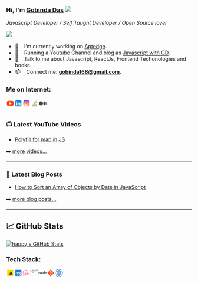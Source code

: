 ### Hi, I'm [Gobinda Das](https://www.linkedin.com/in/gobinda-das/) <img src="https://media.giphy.com/media/hvRJCLFzcasrR4ia7z/giphy.gif" width="32px">

*Javascript Developer / Self Taught Developer   / Open Source lover*

![](https://komarev.com/ghpvc/?username=gobinda168&color=brightgreen&style=flat)

- 🔭 &nbsp;&nbsp; I’m currently working on [Aptedge](https://www.aptedge.io/).
- 🌱 &nbsp;&nbsp; Running a Youtube Channel and blog as [Javascript with GD](https://www.youtube.com/channel/UCenUowEKNRLYCbjUvH4rCQg).
- 💬 &nbsp;&nbsp; Talk to me about Javascript, ReactJs, Frontend Techonologies and books.
- 📫 &nbsp;&nbsp; Connect me: **gobinda168@gmail.com**.

### Me on Internet:

<!-- [<img align="left" alt="gobindadas.dev" width="22px" src="https://raw.githubusercontent.com/iconic/open-iconic/master/svg/globe.svg" />][website] -->
[<img align="left" alt="JS with GD | Youtube" height="22px"  src="https://github.com/gobinda168/gobinda168/blob/main/assets/icons8-youtube.svg" />][youtube]
[<img align="left" alt="gobinda | LinkedIn" width="22px" src="https://github.com/gobinda168/gobinda168/blob/main/assets/icons8-linkedin.svg" />][linkedin]
[<img align="left" alt="gobinda | Instagram" width="22px" src="https://github.com/gobinda168/gobinda168/blob/main/assets/icons8-instagram.svg" />][instagram]
[<img align="left" alt="gobinda | StackOverflow" height="22px"  src="https://github.com/gobinda168/gobinda168/blob/main/assets/icons8-stack-overflow.svg" />][stackoverflow]
[<img align="left" alt="gobinda | StackOverflow" height="22px"  src="https://github.com/gobinda168/gobinda168/blob/main/assets/icons8-medium.svg" />][website]



<br />
<br />


### 📺 Latest YouTube Videos

<!-- YOUTUBE:START -->
- [Polyfill for map in JS](https://youtu.be/4Te_YNMB0AA)
<!-- YOUTUBE:END -->

➡️ [more videos...][youtube]

---

### 📕 Latest Blog Posts

<!-- BLOG-POST-LIST:START -->
- [How to Sort an Array of Objects by Date in JavaScript](https://medium.com/@gobinda168/how-to-sort-an-array-of-objects-by-date-in-javascript-bc7b6263bc69)
<!-- BLOG-POST-LIST:END -->

➡️ [more blog posts...](https://www.linkedin.com/in/gobinda-das/recent-activity/shares/)

---

## &#x1f4c8; GitHub Stats
<a href="https://github.com/gobinda168/gobinda168">
  <img align="center" src="https://github-readme-stats.vercel.app/api?username=gobinda168&show_icons=true&line_height=27&count_private=true&title_color=ffffff&text_color=c9cacc&icon_color=2bbc8a&bg_color=1d1f21" alt="happy's GitHub Stats" />
</a>


### Tech Stack:

[<img align="left" alt="gobinda | pub" width="22px" src="https://github.com/gobinda168/gobinda168/blob/main/assets/icons8-js.gif" />][linkedin] 
[<img align="left" alt="gobinda | pub" width="22px" src="https://github.com/gobinda168/gobinda168/blob/main/assets/icons8-typescript.svg" />][linkedin] 
[<img align="left" alt="gobinda | pub" width="22px" src="https://github.com/gobinda168/gobinda168/blob/main/assets/icons8-sass.svg" />][linkedin] 
[<img align="left" alt="gobinda | pub" width="22px" src="https://github.com/gobinda168/gobinda168/blob/main/assets/nextjs.svg" />][linkedin] 
[<img align="left" alt="gobinda | pub" width="22px" src="https://github.com/gobinda168/gobinda168/blob/main/assets/icons8-nodejs.svg" />][linkedin]
[<img align="left" alt="gobinda | pub" width="22px" src="https://github.com/gobinda168/gobinda168/blob/main/assets/icons8-git.svg" />][linkedin]
[<img align="left" alt="gobinda | pub" width="22px" src="https://github.com/gobinda168/gobinda168/blob/main/assets/icons8-react.gif" />][linkedin]


[website]: https://medium.com/@gobinda168
[instagram]: https://www.instagram.com/gobinda.das168/
[linkedin]: https://www.linkedin.com/in/gobinda-das/
[stackoverflow]: https://stackoverflow.com/users/8086359/gobinda-das?tab=profile
[youtube]: https://www.youtube.com/channel/UCenUowEKNRLYCbjUvH4rCQg
[reddit]: https://www.reddit.com/user/gobinda168
